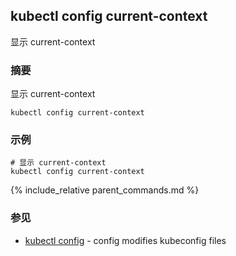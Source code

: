 ---
---

## kubectl config current-context

显示 current-context

### 摘要


显示 current-context

```
kubectl config current-context
```

### 示例

```
# 显示 current-context
kubectl config current-context
```

{% include_relative parent_commands.md %}

### 参见

* [kubectl config](/docs/user-guide/kubectl/kubectl_config/)	 - config modifies kubeconfig files
